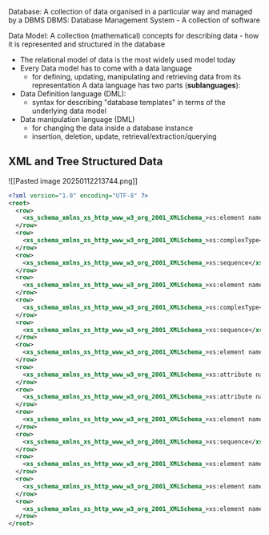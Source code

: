 Database: A collection of data organised in a particular way and managed by a DBMS
DBMS: Database Management System - A collection of software

Data Model: A collection (mathematical) concepts for describing data - how it is represented and structured in the database
- The relational model of data is the most widely used model today
- Every Data model has to come with a data language
	- for defining, updating, manipulating and retrieving data from its representation
A data language has two parts (**sublanguages**):
- Data Definition language (DML):
	- syntax for describing "database templates" in terms of the underlying data model
- Data manipulation language (DML)
	- for changing the data inside a database instance
	- insertion, deletion, update, retrieval/extraction/querying
## XML and Tree Structured Data
![[Pasted image 20250112213744.png]]
```xml
<?xml version="1.0" encoding="UTF-8" ?>
<root>
  <row>
    <xs_schema_xmlns_xs_http_www_w3_org_2001_XMLSchema_>xs:element name="breakfast"</xs_schema_xmlns_xs_http_www_w3_org_2001_XMLSchema_>
  </row>
  <row>
    <xs_schema_xmlns_xs_http_www_w3_org_2001_XMLSchema_>xs:complexType</xs_schema_xmlns_xs_http_www_w3_org_2001_XMLSchema_>
  </row>
  <row>
    <xs_schema_xmlns_xs_http_www_w3_org_2001_XMLSchema_>xs:sequence</xs_schema_xmlns_xs_http_www_w3_org_2001_XMLSchema_>
  </row>
  <row>
    <xs_schema_xmlns_xs_http_www_w3_org_2001_XMLSchema_>xs:element name="food"</xs_schema_xmlns_xs_http_www_w3_org_2001_XMLSchema_>
  </row>
  <row>
    <xs_schema_xmlns_xs_http_www_w3_org_2001_XMLSchema_>xs:complexType</xs_schema_xmlns_xs_http_www_w3_org_2001_XMLSchema_>
  </row>
  <row>
    <xs_schema_xmlns_xs_http_www_w3_org_2001_XMLSchema_>xs:sequence</xs_schema_xmlns_xs_http_www_w3_org_2001_XMLSchema_>
  </row>
  <row>
    <xs_schema_xmlns_xs_http_www_w3_org_2001_XMLSchema_>xs:element name="description" type="xs:string"</xs_schema_xmlns_xs_http_www_w3_org_2001_XMLSchema_>
  </row>
  <row>
    <xs_schema_xmlns_xs_http_www_w3_org_2001_XMLSchema_>xs:attribute name="name" type="xs:string" use="required"</xs_schema_xmlns_xs_http_www_w3_org_2001_XMLSchema_>
  </row>
  <row>
    <xs_schema_xmlns_xs_http_www_w3_org_2001_XMLSchema_>xs:attribute name="price" type="xs:decimal" use="required"</xs_schema_xmlns_xs_http_www_w3_org_2001_XMLSchema_>
  </row>
  <row>
    <xs_schema_xmlns_xs_http_www_w3_org_2001_XMLSchema_>xs:element name="drink"</xs_schema_xmlns_xs_http_www_w3_org_2001_XMLSchema_>
  </row>
  <row>
    <xs_schema_xmlns_xs_http_www_w3_org_2001_XMLSchema_>xs:sequence</xs_schema_xmlns_xs_http_www_w3_org_2001_XMLSchema_>
  </row>
  <row>
    <xs_schema_xmlns_xs_http_www_w3_org_2001_XMLSchema_>xs:element name="name" type="xs:string"</xs_schema_xmlns_xs_http_www_w3_org_2001_XMLSchema_>
  </row>
  <row>
    <xs_schema_xmlns_xs_http_www_w3_org_2001_XMLSchema_>xs:element name="price" type="xs:decimal"</xs_schema_xmlns_xs_http_www_w3_org_2001_XMLSchema_>
  </row>
  <row>
    <xs_schema_xmlns_xs_http_www_w3_org_2001_XMLSchema_>xs:element name="description" type="xs:string"</xs_schema_xmlns_xs_http_www_w3_org_2001_XMLSchema_>
  </row>
</root>

```